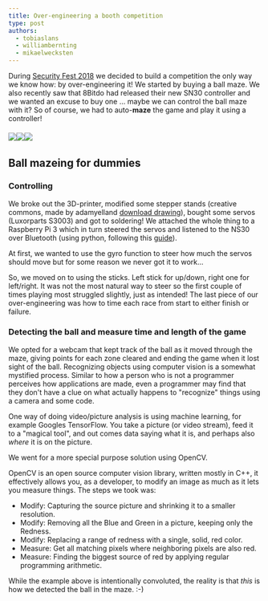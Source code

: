 ```yaml
---
title: Over-engineering a booth competition
type: post
authors:
  - tobiaslans
  - williambernting
  - mikaelwecksten
---
```


During [Security Fest 2018](https://securityfest.com/) we decided to build a competition the only way we know how: by over-engineering it! We started by buying a ball maze. We also recently saw that 8Bitdo had released their new SN30 controller and we wanted an excuse to buy one ... maybe we can control the ball maze with it? So of course, we had to auto-**maze** the game and play it using a controller!

<!-- more -->

###### ![](/assets/blogg_ballmaze-1.jpg)![](/assets/blogg_ballmaze-2.jpg)![](/assets/blogg_ballmaze-3.jpg)

## Ball mazeing for dummies

### Controlling

We broke out the 3D-printer, modified some stepper stands (creative commons, made by adamyelland [download drawing](https://www.thingiverse.com/thing:1938710)), bought some servos (Luxorparts S3003) and got to soldering!
We attached the whole thing to a Raspberry Pi 3 which in turn steered the servos and listened to the NS30 over Bluetooth (using python, following this [guide](https://core-electronics.com.au/tutorials/using-usb-and-bluetooth-controllers-with-python.html)).

At first, we wanted to use the gyro function to steer how much the servos should move but for some reason we never got it to work...

So, we moved on to using the sticks. Left stick for up/down, right one for left/right. It was not the most natural way to steer so the first couple of times playing most struggled slightly, just as intended!
The last piece of our over-engineering was how to time each race from start to either finish or failure.

### Detecting the ball and measure time and length of the game

We opted for a webcam that kept track of the ball as it moved through the maze, giving points for each zone cleared and ending the game when it lost sight of the ball.
Recognizing objects using computer vision is a somewhat mystified process. Similar to how a person who is not a programmer perceives how applications are made, even a programmer may find that they don't have a clue on what actually happens to "recognize" things using a camera and some code.

One way of doing video/picture analysis is using machine learning, for example Googles TensorFlow. You take a picture (or video stream), feed it to a "magical tool", and out comes data saying what it is, and perhaps also _where_ it is on the picture.

We went for a more special purpose solution using OpenCV.

OpenCV is an open source computer vision library, written mostly in C++, it effectively allows you, as a developer, to modify an image as much as it lets you measure things. The steps we took was:

- Modify: Capturing the source picture and shrinking it to a smaller resolution.
- Modify: Removing all the Blue and Green in a picture, keeping only the Redness.
- Modify: Replacing a range of redness with a single, solid, red color.
- Measure: Get all matching pixels where neighboring pixels are also red.
- Measure: Finding the biggest source of red by applying regular programming arithmetic.

While the example above is intentionally convoluted, the reality is that _this_ is how we detected the ball in the maze. :-)

